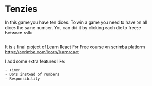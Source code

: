 # Tenzies

In this game you have ten dices.
To win a game you need to have on all dices the same number.
You can did it by clicking each die to freeze between rolls.


## 

It is a final project of Learn React For Free course on scrimba platform</br>
https://scrimba.com/learn/learnreact


I add some extra features like:

    - Timer
    - Dots instead of numbers
    - Responsibility

